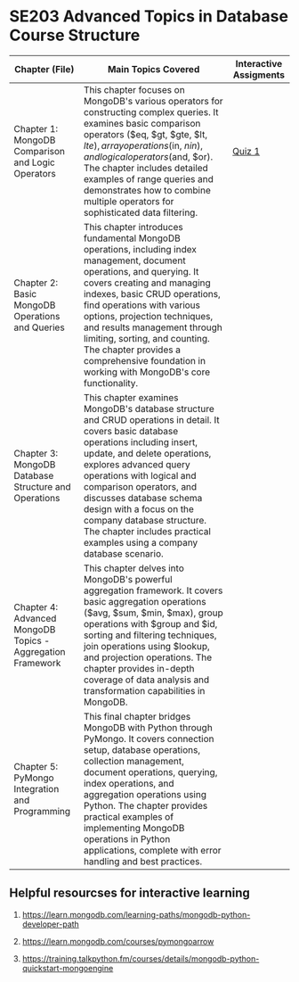 
# SE203 Advanced Topics in Database Course Structure  

| Chapter (File) | Main Topics Covered | Interactive Assigments 
|----------------|-------------------| ---- |
| Chapter 1: MongoDB Comparison and Logic Operators | This chapter focuses on MongoDB's various operators for constructing complex queries. It examines basic comparison operators ($eq, $gt, $gte, $lt, $lte), array operations ($in, $nin), and logical operators ($and, $or). The chapter includes detailed examples of range queries and demonstrates how to combine multiple operators for sophisticated data filtering. | [Quiz 1](https://astral-fate.github.io/MongoDB-Comparison-and-Logic-Operators-quiz/)
| Chapter 2: Basic MongoDB Operations and Queries | This chapter introduces fundamental MongoDB operations, including index management, document operations, and querying. It covers creating and managing indexes, basic CRUD operations, find operations with various options, projection techniques, and results management through limiting, sorting, and counting. The chapter provides a comprehensive foundation in working with MongoDB's core functionality. |
| Chapter 3: MongoDB Database Structure and Operations | This chapter examines MongoDB's database structure and CRUD operations in detail. It covers basic database operations including insert, update, and delete operations, explores advanced query operations with logical and comparison operators, and discusses database schema design with a focus on the company database structure. The chapter includes practical examples using a company database scenario. |
| Chapter 4: Advanced MongoDB Topics - Aggregation Framework  | This chapter delves into MongoDB's powerful aggregation framework. It covers basic aggregation operations ($avg, $sum, $min, $max), group operations with $group and $id, sorting and filtering techniques, join operations using $lookup, and projection operations. The chapter provides in-depth coverage of data analysis and transformation capabilities in MongoDB.  |
| Chapter 5: PyMongo Integration and Programming | This final chapter bridges MongoDB with Python through PyMongo. It covers connection setup, database operations, collection management, document operations, querying, index operations, and aggregation operations using Python. The chapter provides practical examples of implementing MongoDB operations in Python applications, complete with error handling and best practices. |


## Helpful resourcses for interactive learning 

1. https://learn.mongodb.com/learning-paths/mongodb-python-developer-path

2. https://learn.mongodb.com/courses/pymongoarrow
3. https://training.talkpython.fm/courses/details/mongodb-python-quickstart-mongoengine
